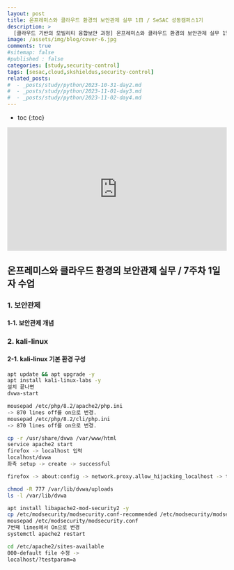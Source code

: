 ```yaml
---
layout: post
title: 온프레미스와 클라우드 환경의 보안관제 실무 1日 / SeSAC 성동캠퍼스1기
description: >
  [클라우드 기반의 모빌리티 융합보안 과정] 온프레미스와 클라우드 환경의 보안관제 실무 1일차 수업입니다. 보안관제에 대한 개념을 이해하고, kali-linux 기본 환경 구축에 대해 배웠습니다.
image: /assets/img/blog/cover-6.jpg
comments: true
#sitemap: false
#published : false
categories: [study,security-control]
tags: [sesac,cloud,skshieldus,security-control]
related_posts:
#  - _posts/study/python/2023-10-31-day2.md
#  - _posts/study/python/2023-11-01-day3.md
#  - _posts/study/python/2023-11-02-day4.md
---
```

* toc
{:toc}

<style>.embed-container { position: relative; padding-bottom: 56.25%; height: 0; overflow: hidden; max-width: 100%; } .embed-container iframe, .embed-container object, .embed-container embed { position: absolute; top: 0; left: 0; width: 100%; height: 100%; }</style><div class='embed-container'><iframe src='https://www.youtube.com/embed/jx96Twg-Aew' frameborder='0' allowfullscreen></iframe></div>

## 온프레미스와 클라우드 환경의 보안관제 실무 / 7주차 1일자 수업

### 1. 보안관제

#### 1-1. 보안관제 개념


### 2. kali-linux

#### 2-1. kali-linux 기본 환경 구성

```bash
apt update && apt upgrade -y
apt install kali-linux-labs -y
설치 끝나면
dvwa-start

mousepad /etc/php/8.2/apache2/php.ini
-> 870 lines off를 on으로 변경.
mousepad /etc/php/8.2/cli/php.ini
-> 870 lines off를 on으로 변경.

cp -r /usr/share/dvwa /var/www/html
service apache2 start
firefox -> localhost 입력
localhost/dvwa
좌측 setup -> create -> successful

firefox -> about:config -> network.proxy.allow_hijacking_localhost -> true로 변경. 

chmod -R 777 /var/lib/dvwa/uploads
ls -l /var/lib/dvwa

apt install libapache2-mod-security2 -y
cp /etc/modsecurity/modsecurity.conf-recommended /etc/modsecurity/modsecurity.conf
mousepad /etc/modsecurity/modsecurity.conf
7번째 lines에서 On으로 변경
systemctl apache2 restart

cd /etc/apache2/sites-available
000-default file 수정 -> 
localhost/?testparam=a
```
